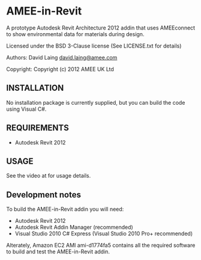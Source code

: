 # AMEE-in-Revit

A prototype Autodesk Revit Architecture 2012 addin that uses AMEEconnect to show 
environmental data for materials during design.

Licensed under the BSD 3-Clause license (See LICENSE.txt for details)

Authors: David Laing <david.laing@amee.com>

Copyright: Copyright (c) 2012 AMEE UK Ltd

## INSTALLATION

No installation package is currently supplied, but you can build the code
using Visual C#.

## REQUIREMENTS

 * Autodesk Revit 2012

## USAGE

See the video at <todo> for usage details.

## Development notes

To build the AMEE-in-Revit addin you will need:

 * Autodesk Revit 2012
 * Autodesk Revit Addin Manager (recommended)
 * Visual Studio 2010 C# Express (Visual Studio 2010 Pro+ recommended)

Alterately, Amazon EC2 AMI ami-d1774fa5 contains all the required software to build and test the AMEE-in-Revit addin.

